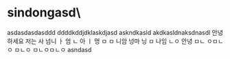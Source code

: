 # sindongasd\
asdasdasdasddd
ddddkddjdklaskdjasd
askndkasld
akdkasldnaksdnasdl
안녕하세요 저는 사 넘니 ㅏ 엄 ㄴ 아 ㅣ 멍 ㅁ
ㅁ 니암 넝마 닝 ㅁ 나임 ㄴㅇ 안녕
ㅁㄴ ㅇㅁㄴㅇ
ㅁㄴㅇ
ㅁㄴㅇㅁㄴㅇ
asndasd
